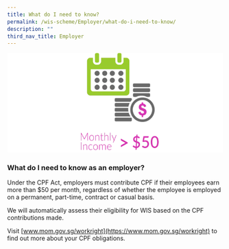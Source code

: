 ```yaml
---
title: What do I need to know?
permalink: /wis-scheme/Employer/what-do-i-need-to-know/
description: ""
third_nav_title: Employer
---
```

![cpf contribution](/images/WIS%20Scheme/WIS6.png)

### What do I need to know as an employer?

Under the CPF Act, employers must contribute CPF if their employees earn more than $50 per month, regardless of whether the employee is employed on a permanent, part-time, contract or casual basis.

We will automatically assess their eligibility for WIS based on the CPF contributions made.


Visit [www.mom.gov.sg/workright](https://www.mom.gov.sg/workright) to find out more about your CPF obligations.